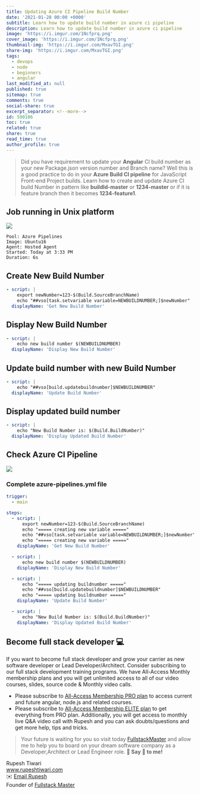```yaml
---
title: Updating Azure CI Pipeline Build Number
date: '2021-01-28 00:00 +0000'
subtitle: Learn how to update build number in azure ci pipeline
description: Learn how to update build number in azure ci pipeline
image: 'https://i.imgur.com/1Ncfprq.png'
cover_image: 'https://i.imgur.com/1Ncfprq.png'
thumbnail-img: 'https://i.imgur.com/MxavTGI.png'
share-img: 'https://i.imgur.com/MxavTGI.png'
tags:
  - devops
  - node
  - beginners
  - angular
last_modified_at: null
published: true
sitemap: true
comments: true
social-share: true
excerpt_separator: <!--more-->
id: 590106
toc: true
related: true
share: true
read_time: true
author_profile: true
---
```


> Did you have requirement to update your **Angular** CI build number as your
> new Package.json version number and Branch name? Well this is a good practice
> to do in your **Azure Build CI pipeline** for JavaScript Front-end Project
> builds. Learn how to create and update Azure CI build Number in pattern like
> **buildId-master** or **1234-master** or if it is feature branch then it
> becomes **1234-feature1**.

## Job running in Unix platform

![](https://i.imgur.com/1hcP4pq.png)

```shell
Pool: Azure Pipelines
Image: Ubuntu16
Agent: Hosted Agent
Started: Today at 3:33 PM
Duration: 6s
```

## Create New Build Number

```yaml
- script: |
    export newNumber=123-$(Build.SourceBranchName)
    echo "##vso[task.setvariable variable=NEWBUILDNUMBER;]$newNumber"
  displayName: 'Get New Build Number'
```

## Display New Build Number

```yaml
- script: |
    echo new build number $(NEWBUILDNUMBER)
  displayName: 'Display New Build Number'
```

## Update build number with new Build Number

```yaml
- script: |
    echo "##vso[build.updatebuildnumber]$NEWBUILDNUMBER"
  displayName: 'Update Build Number'
```

## Display updated build number

```yaml
- script: |
    echo "New Build Number is: $(Build.BuildNumber)"
  displayName: 'Display Updated Build Number'
```

## Check Azure CI Pipeline

![](https://i.imgur.com/KvPBbxl.png)

### Complete azure-pipelines.yml file

```yaml
trigger:
  - main

steps:
  - script: |
      export newNumber=123-$(Build.SourceBranchName)
      echo "===== creating new variable ====="
      echo "##vso[task.setvariable variable=NEWBUILDNUMBER;]$newNumber"
      echo "===== creating new variable ====="
    displayName: 'Get New Build Number'

  - script: |
      echo new build number $(NEWBUILDNUMBER)
    displayName: 'Display New Build Number'

  - script: |
      echo "===== updating buildnumber ====="
      echo "##vso[build.updatebuildnumber]$NEWBUILDNUMBER"
      echo "===== updating buildnumber ====="
    displayName: 'Update Build Number'

  - script: |
      echo "New Build Number is: $(Build.BuildNumber)"
    displayName: 'Display Updated Build Number'
```

## Become full stack developer 💻

If you want to become full stack developer and grow your carrier as new software
developer or Lead Developer/Architect. Consider subscribing to our full stack
development training programs. We have All-Access Monthly membership plans and
you will get unlimited access to all of our video courses, slides, source code &
Monthly video calls.

- Please subscribe to
  [All-Access Membership PRO plan](https://www.fullstackmaster.net/pro) to
  access current and future angular, node.js and related courses.
- Please subscribe to
  [All-Access Membership ELITE plan](https://www.fullstackmaster.net/elite) to
  get everything from PRO plan. Additionally, you will get access to monthly
  live Q&A video call with Rupesh and you can ask doubts/questions and get more
  help, tips and tricks.

> Your future is waiting for you so visit today
> [FullstackMaster](www.fullstackmaster.net) and allow me to help you to board
> on your dream software company as a Developer,Architect or Lead Engineer role.
> **💖 Say 👋 to me!**

<div> 
Rupesh Tiwari </div><div>
<a href="https://www.rupeshtiwari.com"> www.rupeshtiwari.com</a> </div><div>
✉️ <a href="mailto:rupesh.tiwari.info@gmail.com?subject=Hi"> Email Rupesh</a> </div><div>
Founder of <a href="https://www.fullstackmaster.net"> Fullstack Master</a></div><div>
</div>
